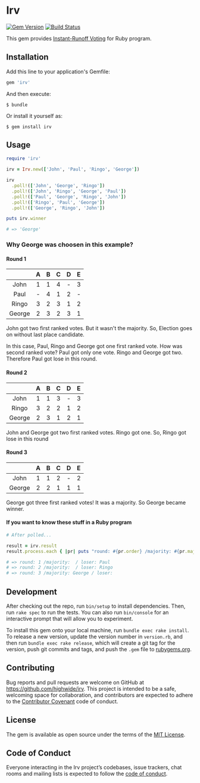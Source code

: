 # Irv
[![Gem Version](https://badge.fury.io/rb/irv.svg)](https://badge.fury.io/rb/irv)
[![Build Status](https://travis-ci.org/highwide/irv.svg?branch=master)](https://travis-ci.org/highwide/irv)

This gem provides [Instant-Runoff Voting](https://en.wikipedia.org/wiki/Instant-runoff_voting) for Ruby program.

## Installation

Add this line to your application's Gemfile:

```ruby
gem 'irv'
```

And then execute:

    $ bundle

Or install it yourself as:

    $ gem install irv

## Usage

```ruby
require 'irv'

irv = Irv.new(['John', 'Paul', 'Ringo', 'George'])

irv
  .poll!(['John', 'George', 'Ringo'])
  .poll!(['John', 'Ringo', 'George', 'Paul'])
  .poll!(['Paul', 'George', 'Ringo', 'John'])
  .poll!(['Ringo', 'Paul', 'George'])
  .poll!(['George', 'Ringo', 'John'])

puts irv.winner

# => 'George'
```

### Why George was choosen in this example?

#### Round 1

|      |A|B|C|D|E|
|:-:|:-:|:-:|:-:|:-:|:-:|
|John  |1|1|4|-|3|
|Paul  |-|4|1|2|-|
|Ringo |3|2|3|1|2|
|George|2|3|2|3|1|

John got two first ranked votes. But it wasn't the majority.
So, Election goes on without last place candidate.

In this case, Paul, Ringo and George got one first ranked vote.
How was second ranked vote?  Paul got only one vote. Ringo and George got two.
Therefore Paul got lose in this round.

#### Round 2

|      |A|B|C|D|E|
|:-:|:-:|:-:|:-:|:-:|:-:|
|John  |1|1|3|-|3|
|Ringo |3|2|2|1|2|
|George|2|3|1|2|1|

John and George got two first ranked votes. Ringo got one.
So, Ringo got lose in this round

#### Round 3

|      |A|B|C|D|E|
|:-:|:-:|:-:|:-:|:-:|:-:|
|John  |1|1|2|-|2|
|George|2|2|1|1|1|

George got three first ranked votes! It was a majority. So George became winner.

#### If you want to know these stuff in a Ruby program

```ruby
# After polled...

result = irv.result
result.process.each { |pr| puts "round: #{pr.order} /majority: #{pr.majority} / loser: #{pr.loser}" }

# => round: 1 /majority:  / loser: Paul
# => round: 2 /majority:  / loser: Ringo
# => round: 3 /majority: George / loser:
```

## Development

After checking out the repo, run `bin/setup` to install dependencies. Then, run `rake spec` to run the tests. You can also run `bin/console` for an interactive prompt that will allow you to experiment.

To install this gem onto your local machine, run `bundle exec rake install`. To release a new version, update the version number in `version.rb`, and then run `bundle exec rake release`, which will create a git tag for the version, push git commits and tags, and push the `.gem` file to [rubygems.org](https://rubygems.org).

## Contributing

Bug reports and pull requests are welcome on GitHub at https://github.com/highwide/irv. This project is intended to be a safe, welcoming space for collaboration, and contributors are expected to adhere to the [Contributor Covenant](http://contributor-covenant.org) code of conduct.

## License

The gem is available as open source under the terms of the [MIT License](https://opensource.org/licenses/MIT).

## Code of Conduct

Everyone interacting in the Irv project’s codebases, issue trackers, chat rooms and mailing lists is expected to follow the [code of conduct](https://github.com/[USERNAME]/irv/blob/master/CODE_OF_CONDUCT.md).
